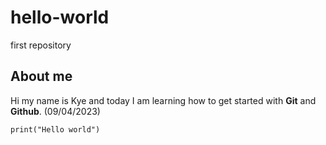 # hello-world
first repository

## About me
Hi my name is Kye and today I am learning how to get started with **Git** and **Github**. (09/04/2023)

`print("Hello world")`
